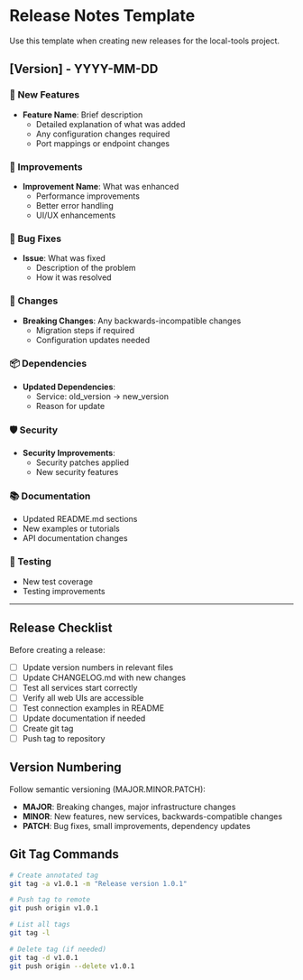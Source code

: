# Release Notes Template

Use this template when creating new releases for the local-tools project.

## [Version] - YYYY-MM-DD

### 🚀 New Features
- **Feature Name**: Brief description
  - Detailed explanation of what was added
  - Any configuration changes required
  - Port mappings or endpoint changes

### 🔧 Improvements
- **Improvement Name**: What was enhanced
  - Performance improvements
  - Better error handling
  - UI/UX enhancements

### 🐛 Bug Fixes
- **Issue**: What was fixed
  - Description of the problem
  - How it was resolved

### 🔄 Changes
- **Breaking Changes**: Any backwards-incompatible changes
  - Migration steps if required
  - Configuration updates needed

### 📦 Dependencies
- **Updated Dependencies**:
  - Service: old_version → new_version
  - Reason for update

### 🛡️ Security
- **Security Improvements**:
  - Security patches applied
  - New security features

### 📚 Documentation
- Updated README.md sections
- New examples or tutorials
- API documentation changes

### 🧪 Testing
- New test coverage
- Testing improvements

---

## Release Checklist

Before creating a release:

- [ ] Update version numbers in relevant files
- [ ] Update CHANGELOG.md with new changes
- [ ] Test all services start correctly
- [ ] Verify all web UIs are accessible
- [ ] Test connection examples in README
- [ ] Update documentation if needed
- [ ] Create git tag
- [ ] Push tag to repository

## Version Numbering

Follow semantic versioning (MAJOR.MINOR.PATCH):

- **MAJOR**: Breaking changes, major infrastructure changes
- **MINOR**: New features, new services, backwards-compatible changes
- **PATCH**: Bug fixes, small improvements, dependency updates

## Git Tag Commands

```bash
# Create annotated tag
git tag -a v1.0.1 -m "Release version 1.0.1"

# Push tag to remote
git push origin v1.0.1

# List all tags
git tag -l

# Delete tag (if needed)
git tag -d v1.0.1
git push origin --delete v1.0.1
``` 